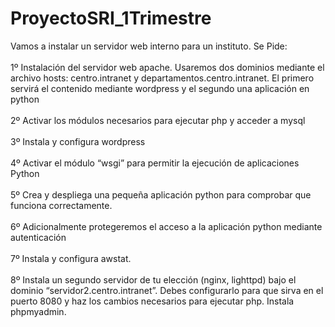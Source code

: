 # ProyectoSRI_1Trimestre

Vamos a instalar un servidor web interno para un instituto. Se Pide:<br><br>
1º Instalación del servidor web apache. Usaremos dos dominios mediante el archivo hosts: centro.intranet y departamentos.centro.intranet. El primero servirá el contenido mediante wordpress y el segundo una aplicación en python<br><br>
2º Activar los módulos necesarios para ejecutar php y acceder a mysql<br><br>
3º Instala y configura wordpress<br><br>
4º Activar el módulo “wsgi” para permitir la ejecución de aplicaciones Python<br><br>
5º Crea y despliega una pequeña aplicación python para comprobar que funciona correctamente.<br><br>
6º Adicionalmente protegeremos el acceso a la aplicación python mediante autenticación<br><br>
7º Instala y configura awstat.<br><br>
8º Instala un segundo servidor de tu elección (nginx, lighttpd) bajo el dominio “servidor2.centro.intranet”. Debes configurarlo para que sirva en el puerto 8080 y haz los cambios necesarios para ejecutar php. Instala phpmyadmin.<br><br>

